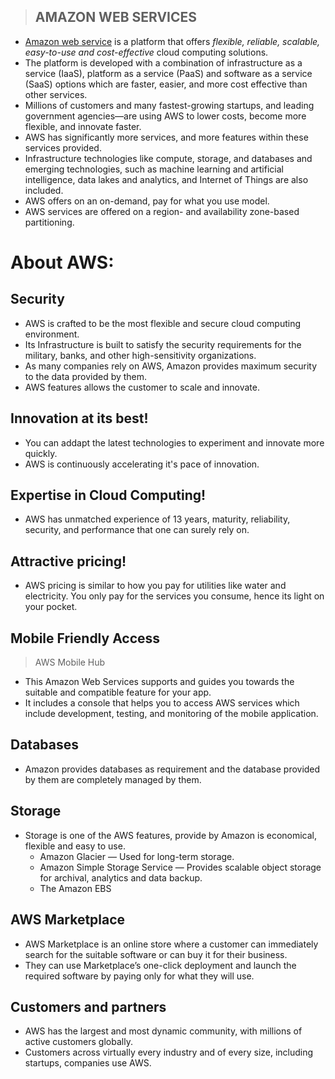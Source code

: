 > ## **AMAZON WEB SERVICES**

- [Amazon web service](https://aws.amazon.com/) is a platform that offers *flexible, reliable, scalable, easy-to-use and cost-effective* cloud computing solutions.
- The platform is developed with a combination of infrastructure as a service (IaaS), platform as a service (PaaS) and software as a service (SaaS) options which are  faster, easier, and more cost effective than other services.
- Millions of customers and many fastest-growing startups, and leading government agencies—are using AWS to lower costs, become more flexible, and innovate faster.
- AWS has significantly more services, and more features within these services provided.
- Infrastructure technologies like compute, storage, and databases and emerging technologies, such as machine learning and artificial intelligence, data lakes and analytics, and Internet of Things are also included.
- AWS offers on an on-demand, pay for what you use model.
- AWS services are offered on a region- and availability zone-based partitioning.


# About AWS:

## Security 
- AWS is crafted to be the most flexible and secure cloud computing environment. 
- Its Infrastructure is built to satisfy the security requirements for the military, banks, and other high-sensitivity organizations.
- As many companies rely on AWS, Amazon provides maximum security to the data provided by them. 
- AWS features allows the customer to scale and innovate. 

## Innovation at its best!
- You can addapt the latest technologies to experiment and innovate more quickly.
- AWS is continuously accelerating it's pace of innovation.

## Expertise in Cloud Computing!
- AWS has unmatched experience of 13 years, maturity, reliability, security, and performance that one can surely rely on.

## Attractive pricing!
- AWS pricing is similar to how you pay for utilities like water and electricity. You only pay for the services you consume, hence its light on your pocket.

## Mobile Friendly Access
> AWS Mobile Hub
- This Amazon Web Services supports and guides you towards the suitable and compatible feature for your app. 
- It includes a console that helps you to access AWS services which include development, testing, and monitoring of the mobile application. 

## Databases
- Amazon provides databases as requirement and the database provided by them are completely managed by them.

## Storage
- Storage is one of the AWS features, provide by Amazon is economical, flexible and easy to use.
  -	Amazon Glacier — Used for long-term storage.
  -	Amazon Simple Storage Service — Provides scalable object storage for archival, analytics and data backup.
  - The Amazon EBS 
  
## AWS Marketplace
- AWS Marketplace is an online store where a customer can immediately search for the suitable software or can buy it for their business. 
- They can use Marketplace’s one-click deployment and launch the required software by paying only for what they will use.

## Customers and partners
- AWS has the largest and most dynamic community, with millions of active customers globally.
- Customers across virtually every industry and of every size, including startups, companies use AWS.
